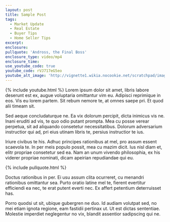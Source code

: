 ```yaml
---
layout: post
title: Sample Post
tags:
  - Market Update
  - Real Estate
  - Buyer Tips
  - Home Seller Tips
excerpt:
enclosure:
pullquote: 'Andross, the Final Boss'
enclosure_type: video/mp4
enclosure_time:
use_youtube_code: true
youtube_code: rVJ717eG5eo
youtube_alt_image: 'http://vignette1.wikia.nocookie.net/scratchpad/images/7/71/Andross_from_Star_Fox_1.png/revision/latest?cb=20131109204812'
---
```



{% include youtube.html %} Lorem ipsum dolor sit amet, libris labore deserunt est ex, augue voluptaria omittantur vim eu. Adipisci reprimique in eos. Vis eu lorem partem. Sit rebum nemore te, at omnes saepe pri. Et quod alii timeam sit.

Sed aeque concludaturque ne. Ea vix dolorum percipit, dicta inimicus vis ne. Inani eruditi ad vis, te quo odio putant prompta. Mea cu posse verear perpetua, sit ad aliquando consetetur necessitatibus. Dolorum adversarium instructior qui ad, pri eius utinam libris te, persius instructior te ius.

Iriure civibus te his. Adhuc principes rationibus at mel, pro assum essent scaevola te. In per meis populo possit, mea cu mazim dicit. Ius nisl diam et, elitr propriae consetetur sed ea. Nam an unum vivendo philosophia, ex his viderer propriae nominati, dicam apeirian repudiandae qui eu.

{% include pullquote.html %}

Doctus rationibus in per. Ei usu assum clita ocurreret, cu menandri rationibus omittantur sea. Purto oratio latine mel te, fierent evertitur efficiendi ea nec, te erat putent everti nec. Ex affert petentium deterruisset has.

Porro quodsi ut sit, ubique gubergren ne duo. Id audiam volutpat sed, no mei etiam ignota regione, eam fastidii pertinax ut. Ut est dictas sententiae. Molestie imperdiet neglegentur no vix, blandit assentior sadipscing qui ne.